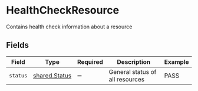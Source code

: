 # HealthCheckResource

Contains health check information about a resource


## Fields

| Field                                                 | Type                                                  | Required                                              | Description                                           | Example                                               |
| ----------------------------------------------------- | ----------------------------------------------------- | ----------------------------------------------------- | ----------------------------------------------------- | ----------------------------------------------------- |
| `status`                                              | [shared.Status](../../../sdk/models/shared/status.md) | :heavy_minus_sign:                                    | General status of all resources                       | PASS                                                  |